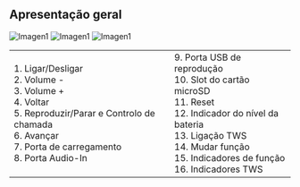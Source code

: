 ## Apresentação geral

![Imagen1](http://static.energysistem.com/images/manuals/44367/59ddd7a6d4a08.jpg)
![Imagen1](http://static.energysistem.com/images/manuals/44367/59ddd7f25eb95.jpg)
![Imagen1](http://static.energysistem.com/images/manuals/44367/59ddd9ef8a2dd.jpg)

|  |  |
|:-------|:-------|
|1.	Ligar/Desligar <br>2. Volume - <br> 3. Volume + <br> 4. Voltar <br>5. Reproduzir/Parar e Controlo de chamada<br>6. Avançar <br>7.	Porta de carregamento<br> 8. Porta Audio-In<br>|9. Porta USB de reprodução<br>10. Slot do cartão microSD<br>11. Reset<br>12. Indicador do nível da bateria<br>13. Ligação TWS<br>14. Mudar função<br>15. Indicadores de função<br>16. Indicadores TWS|  

